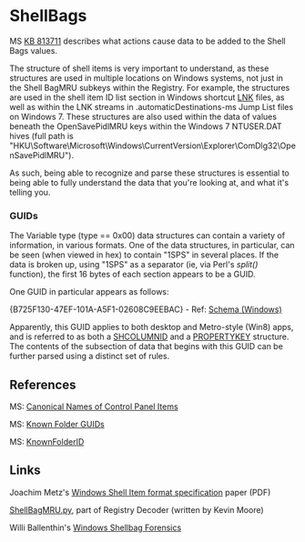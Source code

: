 # ShellBags #



MS [KB 813711](http://support.microsoft.com/kb/813711) describes what actions cause data to be added to the Shell Bags values.

The structure of shell items is very important to understand, as these structures are used in multiple locations on Windows systems, not just in the Shell BagMRU subkeys within the Registry.  For example, the structures are used in the shell item ID list section in Windows shortcut [LNK](http://msdn.microsoft.com/en-us/library/dd871305%28v=prot.13%29.aspx) files, as well as within the LNK streams in .automaticDestinations-ms Jump List files on Windows 7.  These structures are also used within the data of values beneath the OpenSavePidlMRU keys within the Windows 7 NTUSER.DAT hives (full path is "HKU\Software\Microsoft\Windows\CurrentVersion\Explorer\ComDlg32\OpenSavePidlMRU").

As such, being able to recognize and parse these structures is essential to being able to fully understand the data that you're looking at, and what it's telling you.


### GUIDs ###
The Variable type (type == 0x00) data structures can contain a variety of information, in various formats.  One of the data structures, in particular, can be seen (when viewed in hex) to contain "1SPS" in several places.  If the data is broken up, using "1SPS" as a separator (ie, via Perl's _split()_ function), the first 16 bytes of each section appears to be a GUID.

One GUID in particular appears as follows:

{B725F130-47EF-101A-A5F1-02608C9EEBAC} - Ref: [Schema (Windows)](http://msdn.microsoft.com/en-us/library/aa965725%28v=vs.85%29.aspx)

Apparently, this GUID applies to both desktop and Metro-style (Win8) apps, and is referred to as both a [SHCOLUMNID](http://msdn.microsoft.com/en-us/library/windows/desktop/bb759748(v=vs.85).aspx) and a [PROPERTYKEY](http://msdn.microsoft.com/en-us/library/windows/desktop/bb773381(v=vs.85).aspx) structure.  The contents of the subsection of data that begins with this GUID can be further parsed using a distinct set of rules.


## References ##

MS: [Canonical Names of Control Panel Items](http://msdn.microsoft.com/en-us/library/windows/desktop/ee330741%28v=vs.85%29.aspx)

MS: [Known Folder GUIDs](http://msdn.microsoft.com/en-us/library/bb882665.aspx)

MS: [KnownFolderID](http://msdn.microsoft.com/en-us/library/windows/desktop/dd378457%28v=vs.85%29.aspx)


## Links ##
Joachim Metz's [Windows Shell Item format specification](http://download.polytechnic.edu.na/pub4/download.sourceforge.net/pub/sourceforge/l/project/li/liblnk/Documentation/Windows%20Shell%20Item%20format/Windows%20Shell%20Item%20format.pdf) paper (PDF)

[ShellBagMRU.py](http://code.google.com/p/registrydecoder/source/browse/trunk/templates/template_files/ShellBagMRU.py), part of Registry Decoder (written by Kevin Moore)

Willi Ballenthin's [Windows Shellbag Forensics](http://www.williballenthin.com/forensics/shellbags/index.html)